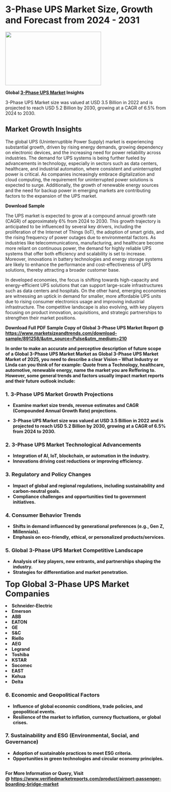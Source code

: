 <H1>3-Phase UPS Market Size, Growth and Forecast from 2024 - 2031</H1><img class="aligncenter size-medium wp-image-584254" src="https://thirdeyenews.in/wp-content/uploads/2024/09/Global-Market-Research-300x168.jpeg" alt="" width="300" height="168" /><p><strong>Global&nbsp;<a href="https://www.marketsizeandtrends.com/download-sample/891258/&amp;utm_source=Pulse&amp;utm_medium=210">3-Phase UPS Market</a> Insights</strong></p><p>3-Phase UPS Market size was valued at USD 3.5 Billion in 2022 and is projected to reach USD 5.2 Billion by 2030, growing at a CAGR of 6.5% from 2024 to 2030.</p><p><h2>Market Growth Insights</h2> <p>The global UPS (Uninterruptible Power Supply) market is experiencing substantial growth, driven by rising energy demands, growing dependency on electronic devices, and the increasing need for power reliability across industries. The demand for UPS systems is being further fueled by advancements in technology, especially in sectors such as data centers, healthcare, and industrial automation, where consistent and uninterrupted power is critical. As companies increasingly embrace digitalization and cloud computing, the requirement for uninterrupted power solutions is expected to surge. Additionally, the growth of renewable energy sources and the need for backup power in emerging markets are contributing factors to the expansion of the UPS market.</p> <p><strong>Download Sample</strong></p> <p>The UPS market is expected to grow at a compound annual growth rate (CAGR) of approximately 6% from 2024 to 2030. This growth trajectory is anticipated to be influenced by several key drivers, including the proliferation of the Internet of Things (IoT), the adoption of smart grids, and the rising frequency of power outages due to environmental factors. As industries like telecommunications, manufacturing, and healthcare become more reliant on continuous power, the demand for highly reliable UPS systems that offer both efficiency and scalability is set to increase. Moreover, innovations in battery technologies and energy storage systems are likely to enhance the performance and cost-effectiveness of UPS solutions, thereby attracting a broader customer base. <p>In developed economies, the focus is shifting towards high-capacity and energy-efficient UPS solutions that can support large-scale infrastructures such as data centers and hospitals. On the other hand, emerging economies are witnessing an uptick in demand for smaller, more affordable UPS units due to rising consumer electronics usage and improving industrial infrastructure. The competitive landscape is also evolving, with key players focusing on product innovation, acquisitions, and strategic partnerships to strengthen their market positions.</p> <p><strong></p><p><span class=""><strong>Download Full PDF Sample Copy of Global 3-Phase UPS Market Report</strong> @ <a href="https://www.marketsizeandtrends.com/download-sample/891258/&amp;utm_source=Pulse&amp;utm_medium=210" target="_blank">https://www.marketsizeandtrends.com/download-sample/891258/&amp;utm_source=Pulse&amp;utm_medium=210</a></span></p><p>In order to make an accurate and perceptive description of future scope of a Global&nbsp;3-Phase UPS Market Market as Global&nbsp;3-Phase UPS Market Market of 2025, you need to describe a clear Vision &ndash; What Industry or Linda can you think of for example: Quote from a Technology, healthcare, automotive, renewable energy, name the market you are Reffering to. However, some general trends and factors usually impact market reports and their future outlook include:</p><h3>1.&nbsp;<strong>3-Phase UPS Market Growth Projections</strong></h3><ul><li>Examine market size trends, revenue estimates and CAGR (Compounded Annual Growth Rate) projections.</li><li><p>3-Phase UPS Market size was valued at USD 3.5 Billion in 2022 and is projected to reach USD 5.2 Billion by 2030, growing at a CAGR of 6.5% from 2024 to 2030.</p></li></ul><h3>2.&nbsp;<strong>3-Phase UPS Market Technological Advancements</strong></h3><ul><li>Integration of AI, IoT, blockchain, or automation in the industry.</li><li>Innovations driving cost reductions or improving efficiency.</li></ul><h3>3.&nbsp;<strong>Regulatory and Policy Changes</strong></h3><ul><li>Impact of global and regional regulations, including sustainability and carbon-neutral goals.</li><li>Compliance challenges and opportunities tied to government initiatives.</li></ul><h3>4.&nbsp;<strong>Consumer Behavior Trends</strong></h3><ul><li>Shifts in demand influenced by generational preferences (e.g., Gen Z, Millennials).</li><li>Emphasis on eco-friendly, ethical, or personalized products/services.</li></ul><h3>5.&nbsp;<strong>Global 3-Phase UPS Market Competitive Landscape</strong></h3><ul><li>Analysis of key players, new entrants, and partnerships shaping the industry.</li><li>Strategies for differentiation and market penetration.</li></ul><p data-pm-slice="1 1 []"><span style="color: inherit; font-family: inherit; font-size: 25px;">Top Global 3-Phase UPS Market Companies</span></p><div class="" data-test-id=""><p><li>Schneider-Electric</li><li> Emerson</li><li> ABB</li><li> EATON</li><li> GE</li><li> S&C</li><li> Riello</li><li> AEG</li><li> Legrand</li><li> Toshiba</li><li> KSTAR</li><li> Socomec</li><li> EAST</li><li> Kehua</li><li> Delta</li></p></div><h3>6.&nbsp;<strong>Economic and Geopolitical Factors</strong></h3><ul><li>Influence of global economic conditions, trade policies, and geopolitical events.</li><li>Resilience of the market to inflation, currency fluctuations, or global crises.</li></ul><h3>7.&nbsp;<strong>Sustainability and ESG (Environmental, Social, and Governance)</strong></h3><ul><li>Adoption of sustainable practices to meet ESG criteria.</li><li>Opportunities in green technologies and circular economy principles.</li></ul><h2><strong style="font-size: 14px;">For More Information or Query, Visit @&nbsp;</strong><a style="background-color: #ffffff; font-size: 14px;" href="https://www.marketsizeandtrends.com/report/3-phase-ups-market/" target="_blank">https://www.verifiedmarketreports.com/product/airport-passenger-boarding-bridge-market</a></h2>
